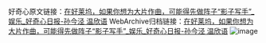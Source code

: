好奇心原文链接：[在好莱坞，如果你想为大片作曲，可能得先做阵子“影子写手”_娱乐_好奇心日报-孙今泾 温欣语](https://www.qdaily.com/articles/11613.html)
WebArchive归档链接：[在好莱坞，如果你想为大片作曲，可能得先做阵子“影子写手”_娱乐_好奇心日报-孙今泾 温欣语](http://web.archive.org/web/20170918052007/http://www.qdaily.com:80/articles/11613.html)
![image](http://ww3.sinaimg.cn/large/007d5XDply1g3wacl9yaej30u03iye81)